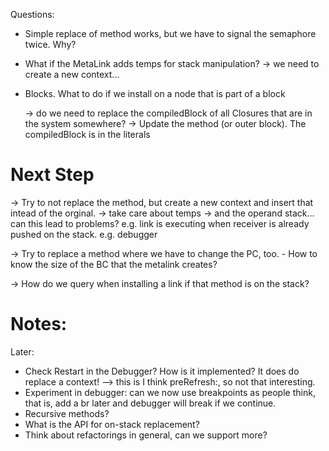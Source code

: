 Questions:

- Simple replace of method works, but we have to signal the semaphore twice. Why?


- What if the MetaLink adds temps for stack manipulation?
	-> we need to create a new context...

- Blocks. What to do if we install on a node that is part of a block

	-> do we need to replace the compiledBlock of all Closures that are in the system somewhere?
	-> Update the method (or outer block). The compiledBlock is in the literals


Next Step
=========


-> Try to not replace the method, but create a new context and insert that intead of the
orginal.
	-> take care about temps
	-> and the operand stack... 
			can this lead to problems? e.g. link is executing when receiver is already pushed on the stack. e.g. debugger

-> Try to replace a method where we have to change the PC, too.
	- How to know the size of the BC that the metalink creates?

-> How do we query when installing a link if that method is on the stack?



Notes:
======



Later:

- Check Restart in the Debugger? How is it implemented? It does do replace a context!
	--> this is I think preRefresh:, so not that interesting.
- Experiment in debugger: can we now use breakpoints as people think, that is, add a br later and 
   debugger will break if we continue.
- Recursive methods?
- What is the API for on-stack replacement?
- Think about refactorings in general, can we support more?
